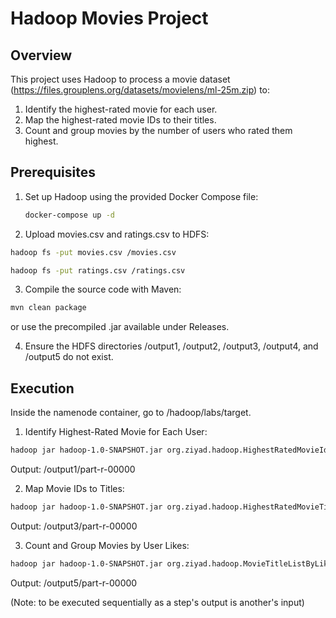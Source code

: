 # Hadoop Movies Project

## Overview
This project uses Hadoop to process a movie dataset (https://files.grouplens.org/datasets/movielens/ml-25m.zip) to:
1. Identify the highest-rated movie for each user.
2. Map the highest-rated movie IDs to their titles.
3. Count and group movies by the number of users who rated them highest.

## Prerequisites
1. Set up Hadoop using the provided Docker Compose file:
   ```bash
   docker-compose up -d

2. Upload movies.csv and ratings.csv to HDFS:
```bash
hadoop fs -put movies.csv /movies.csv
```
```bash
hadoop fs -put ratings.csv /ratings.csv
```

3. Compile the source code with Maven:
```bash
mvn clean package
```
or use the precompiled .jar available under Releases.

4. Ensure the HDFS directories /output1, /output2, /output3, /output4, and /output5 do not exist.

## Execution
Inside the namenode container, go to /hadoop/labs/target.

1. Identify Highest-Rated Movie for Each User:
```bash
hadoop jar hadoop-1.0-SNAPSHOT.jar org.ziyad.hadoop.HighestRatedMovieIdPerUser /ratings.csv
```
Output: /output1/part-r-00000

2. Map Movie IDs to Titles:
```bash
hadoop jar hadoop-1.0-SNAPSHOT.jar org.ziyad.hadoop.HighestRatedMovieTitlePerUser /movies.csv
```
Output: /output3/part-r-00000

3. Count and Group Movies by User Likes:
```bash
hadoop jar hadoop-1.0-SNAPSHOT.jar org.ziyad.hadoop.MovieTitleListByLikedCount
```
Output: /output5/part-r-00000

(Note: to be executed sequentially as a step's output is another's input)
